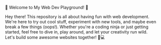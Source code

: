 👋 Welcome to My Web Dev Playground! 👋

Hey there! This repository is all about having fun with web development. We're here to try out cool stuff, experiment with new tools, and maybe even break a few things (oops!). Whether you're a coding ninja or just getting started, feel free to dive in, play around, and let your creativity run wild. Let's build some awesome websites together! 🚀💻
